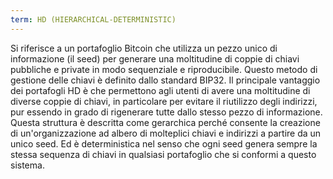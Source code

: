 ```yaml
---
term: HD (HIERARCHICAL-DETERMINISTIC)
---
```


Si riferisce a un portafoglio Bitcoin che utilizza un pezzo unico di informazione (il seed) per generare una moltitudine di coppie di chiavi pubbliche e private in modo sequenziale e riproducibile. Questo metodo di gestione delle chiavi è definito dallo standard BIP32. Il principale vantaggio dei portafogli HD è che permettono agli utenti di avere una moltitudine di diverse coppie di chiavi, in particolare per evitare il riutilizzo degli indirizzi, pur essendo in grado di rigenerare tutte dallo stesso pezzo di informazione. Questa struttura è descritta come gerarchica perché consente la creazione di un'organizzazione ad albero di molteplici chiavi e indirizzi a partire da un unico seed. Ed è deterministica nel senso che ogni seed genera sempre la stessa sequenza di chiavi in qualsiasi portafoglio che si conformi a questo sistema.